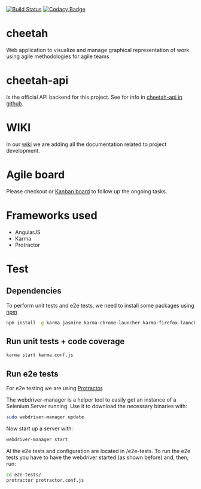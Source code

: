 [![Build Status](https://travis-ci.org/marcosflobo/cheetah.svg?branch=master)](https://travis-ci.org/marcosflobo/cheetah) [![Codacy Badge](https://api.codacy.com/project/badge/Grade/39527aeaf99e408bb4b8f9d388df7cb2)](https://www.codacy.com/app/marcosflobo/cheetah?utm_source=github.com&amp;utm_medium=referral&amp;utm_content=marcosflobo/cheetah&amp;utm_campaign=Badge_Grade)
# cheetah
Web application to visualize and manage graphical representation of work using agile methodologies for agile teams

# cheetah-api
Is the official API backend for this project. See for info in [cheetah-api in github](https://github.com/marcosflobo/cheetah-api).

# WIKI
In our [wiki](https://github.com/marcosflobo/cheetah/wiki) we are adding all the documentation related to project development.

# Agile board
Please checkout or [Kanban board](https://github.com/marcosflobo/cheetah/projects/1) to follow up the ongoing tasks.

# Frameworks used
- AngularJS
- Karma
- Protractor

# Test
## Dependencies
To perform unit tests and e2e tests, we need to install some packages using [npm](https://www.npmjs.com/)
```bash
npm install -g karma jasmine karma-chrome-launcher karma-firefox-launcher karma-jasmine karma-junit-reporter jasmine-core karma-coverage grunt-cli protractor
```

## Run unit tests + code coverage
```bash
karma start karma.conf.js
```
## Run e2e tests
For e2e testing we are using [Protractor](https://www.protractortest.org).

The webdriver-manager is a helper tool to easily get an instance of a Selenium Server running. Use it to download the necessary binaries with:
```bash
sudo webdriver-manager update
```
Now start up a server with:
```bash
webdriver-manager start
```
Al the e2e tests and configuration are located in /e2e-tests. To run the e2e tests you have to have the webdriver 
started (as shown before) and, then, run:
```bash
cd e2e-tests/
protractor protractor.conf.js
```